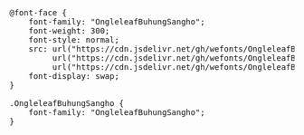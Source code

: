 <pre>
@font-face {
    font-family: "OngleleafBuhungSangho";
    font-weight: 300;
    font-style: normal;
    src: url("https://cdn.jsdelivr.net/gh/wefonts/OngleleafBuhungSangho/OngleleafBuhungSangho.woff2") format("woff2"),
         url("https://cdn.jsdelivr.net/gh/wefonts/OngleleafBuhungSangho/OngleleafBuhungSangho.woff") format("woff"),
         url("https://cdn.jsdelivr.net/gh/wefonts/OngleleafBuhungSangho/OngleleafBuhungSangho.ttf") format("truetype");
    font-display: swap;
}

.OngleleafBuhungSangho {
    font-family: "OngleleafBuhungSangho";
}
  
</pre>
